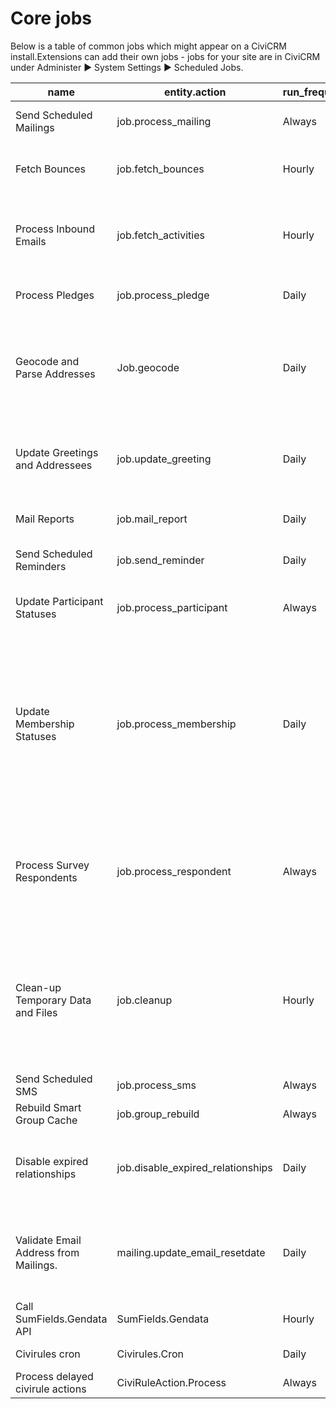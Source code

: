 # Core jobs

Below is a table of common jobs which might appear on a CiviCRM install.Extensions can add their own jobs - jobs for your site are in CiviCRM under Administer ▶ System Settings ▶ Scheduled Jobs.

name | entity.action | run_frequency | description
--- | --- | --- | ---
Send Scheduled Mailings | job.process_mailing | Always | Sends out scheduled CiviMail mailings
Fetch Bounces | job.fetch_bounces | Hourly | Fetches bounces from mailings and writes them to mailing statistics
Process Inbound Emails | job.fetch_activities | Hourly | Inserts activity for a contact or a case by retrieving inbound emails from a mail directory
Process Pledges | job.process_pledge | Daily | Updates pledge records and sends out reminders
Geocode and Parse Addresses | Job.geocode | Daily | Retrieves geocodes (lat and long) and / or parses street addresses (populates street number, street name, etc.)
Update Greetings and Addressees | job.update_greeting | Daily | Goes through contact records and updates email and postal greetings, or addressee value
Mail Reports | job.mail_report | Daily | Generates and sends out reports via email
Send Scheduled Reminders | job.send_reminder | Daily | Sends out scheduled reminders via email
Update Participant Statuses | job.process_participant | Always | Updates pending event participant statuses based on time
Update Membership Statuses | job.process_membership | Daily | Updates membership statuses. WARNING: Membership renewal reminders have been migrated to the Schedule Reminders functionality, which supports multiple renewal reminders.
Process Survey Respondents | job.process_respondent | Always | Releases reserved survey respondents when they have been reserved for longer than the Release Frequency days specified for that survey.
Clean-up Temporary Data and Files | job.cleanup | Hourly | Removes temporary data and files, and clears old data from cache tables. Recommend running this job every hour to help prevent database and file system bloat.
Send Scheduled SMS | job.process_sms | Always | Sends out scheduled SMS
Rebuild Smart Group Cache | job.group_rebuild | Always | Rebuilds the smart group cache.
Disable expired relationships | job.disable_expired_relationships | Daily | Disables relationships that have expired (ie. those relationships whose end date is in the past).
Validate Email Address from Mailings. | mailing.update_email_resetdate | Daily | Updates the reset_date on an email address to indicate that there was a valid delivery to this email address.
Call SumFields.Gendata API | SumFields.Gendata | Hourly | Call SumFields.Gendata API
Civirules cron | Civirules.Cron | Daily | Trigger civirules cron triggers
Process delayed civirule actions | CiviRuleAction.Process | Always | 
